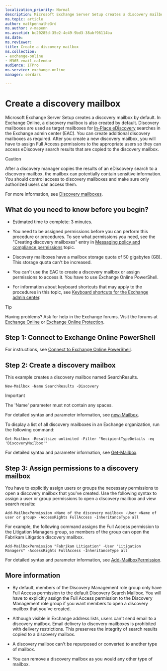 ```yaml
---
localization_priority: Normal
description: Microsoft Exchange Server Setup creates a discovery mailbox by default. In Exchange Online, a discovery mailbox is also created by default. Discovery mailboxes are used as target mailboxes for In-Place eDiscovery searches in the Exchange admin center (EAC). You can create additional discovery mailboxes as required. After you create a new discovery mailbox, you will have to assign Full Access permissions to the appropriate users so they can access eDiscovery search results that are copied to the discovery mailbox.
ms.topic: article
author: mattpennathe3rd
ms.author: v-mapenn
ms.assetid: bc20285d-35e2-4e49-9bd3-38abf96114ba
ms.date: 
ms.reviewer: 
title: Create a discovery mailbox
ms.collection: 
- exchange-online
- M365-email-calendar
audience: ITPro
ms.service: exchange-online
manager: serdars

---
```


# Create a discovery mailbox

Microsoft Exchange Server Setup creates a discovery mailbox by default. In Exchange Online, a discovery mailbox is also created by default. Discovery mailboxes are used as target mailboxes for [In-Place eDiscovery](in-place-ediscovery.md) searches in the Exchange admin center (EAC). You can create additional discovery mailboxes as required. After you create a new discovery mailbox, you will have to assign Full Access permissions to the appropriate users so they can access eDiscovery search results that are copied to the discovery mailbox.

> [!CAUTION]
> After a discovery manager copies the results of an eDiscovery search to a discovery mailbox, the mailbox can potentially contain sensitive information. You should control access to discovery mailboxes and make sure only authorized users can access them.

For more information, see [Discovery mailboxes](in-place-ediscovery.md#discmbxs).

## What do you need to know before you begin?

- Estimated time to complete: 3 minutes.

- You need to be assigned permissions before you can perform this procedure or procedures. To see what permissions you need, see the "Creating discovery mailboxes" entry in [Messaging policy and compliance permissions](https://technet.microsoft.com/library/ec4d3b9f-b85a-4cb9-95f5-6fc149c3899b.aspx) topic.

- Discovery mailboxes have a mailbox storage quota of 50 gigabytes (GB). This storage quota can't be increased.

- You can't use the EAC to create a discovery mailbox or assign permissions to access it. You have to use Exchange Online PowerShell.

- For information about keyboard shortcuts that may apply to the procedures in this topic, see [Keyboard shortcuts for the Exchange admin center](../../accessibility/keyboard-shortcuts-in-admin-center.md).

> [!TIP]
> Having problems? Ask for help in the Exchange forums. Visit the forums at [Exchange Online](https://go.microsoft.com/fwlink/p/?linkId=267542) or [Exchange Online Protection](https://go.microsoft.com/fwlink/p/?linkId=285351).

## Step 1: Connect to Exchange Online PowerShell

For instructions, see [Connect to Exchange Online PowerShell](https://go.microsoft.com/fwlink/p/?LinkId=517283).

## Step 2: Create a discovery mailbox

This example creates a discovery mailbox named SearchResults.

```
New-Mailbox -Name SearchResults -Discovery
```

> [!IMPORTANT]
> The 'Name' parameter must not contain any spaces.

For detailed syntax and parameter information, see [new-Mailbox](https://docs.microsoft.com/powershell/module/exchange/mailboxes/new-mailbox).

To display a list of all discovery mailboxes in an Exchange organization, run the following command:

```
Get-Mailbox -Resultsize unlimited -Filter "RecipientTypeDetails -eq 'DiscoveryMailbox'"
```

For detailed syntax and parameter information, see [Get-Mailbox](https://docs.microsoft.com/powershell/module/exchange/mailboxes/get-mailbox).

## Step 3: Assign permissions to a discovery mailbox

You have to explicitly assign users or groups the necessary permissions to open a discovery mailbox that you've created. Use the following syntax to assign a user or group permissions to open a discovery mailbox and view search results:

```
Add-MailboxPermission <Name of the discovery mailbox> -User <Name of user or group> -AccessRights FullAccess -InheritanceType all
```

For example, the following command assigns the Full Access permission to the Litigation Managers group, so members of the group can open the Fabrikam Litigation discovery mailbox.

```
Add-MailboxPermission "Fabrikam Litigation" -User "Litigation Managers" -AccessRights FullAccess -InheritanceType all
```

For detailed syntax and parameter information, see [Add-MailboxPermission](https://docs.microsoft.com/powershell/module/exchange/mailboxes/add-mailboxpermission).

## More information

- By default, members of the Discovery Management role group only have Full Access permission to the default Discovery Search Mailbox. You will have to explicitly assign the Full Access permission to the Discovery Management role group if you want members to open a discovery mailbox that you've created.

- Although visible in Exchange address lists, users can't send email to a discovery mailbox. Email delivery to discovery mailboxes is prohibited with delivery restrictions. This preserves the integrity of search results copied to a discovery mailbox.

- A discovery mailbox can't be repurposed or converted to another type of mailbox.

- You can remove a discovery mailbox as you would any other type of mailbox.
